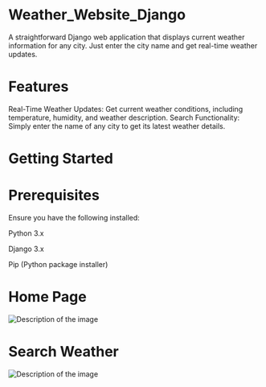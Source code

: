 # Weather_Website_Django
A straightforward Django web application that displays current weather information for any city. Just enter the city name and get real-time weather updates.
#  Features

Real-Time Weather Updates: Get current weather conditions, including temperature, humidity, and weather description.
Search Functionality: Simply enter the name of any city to get its latest weather details.

# Getting Started

# Prerequisites
Ensure you have the following installed:

Python 3.x

Django 3.x

Pip (Python package installer)

# Home Page

![Description of the image](https://drive.google.com/uc?export=view&id=1NldfXJY2Lpjb2uOR4N7rZkzrdAIcRIFW)


# Search Weather
![Description of the image](https://drive.google.com/uc?export=view&id=11FLywxvRYnb1BqwHqgLR3_klde6x1HPh)

